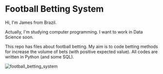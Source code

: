 # Football Betting System

Hi, I'm James from Brazil. 

Actually, I'm studying computer programming. I want to work in Data Science soon. 

This repo has files about football betting. My aim is to code betting methods for increase the volume of bets (with positive expected value). All codes are written in Python (and some SQL). 

![football_betting_system](https://user-images.githubusercontent.com/37816993/119693168-69e96100-be22-11eb-9b35-f43f1fd153be.png)
